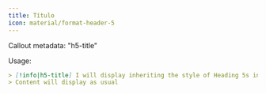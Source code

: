 ```yaml
---
title: Título
icon: material/format-header-5
---
```


Callout metadata: "h5-title"

Usage:

```md
> [!info|h5-title] I will display inheriting the style of Heading 5s in this theme
> Content will display as usual
```

